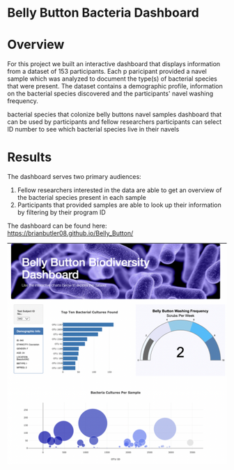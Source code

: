 # Belly Button Bacteria Dashboard

# Overview

For this project we built an interactive dashboard that displays information from a dataset of 153 participants. Each p paricipant provided a navel sample which was analyzed to document the type(s) of bacterial species that were present. The dataset contains a demographic profile, information on the bacterial species discovered and the participants' navel washing frequency.

bacterial species that colonize belly buttons
navel samples
dashboard that can be used by participants and fellow researchers
participants can select ID number to see which bacterial species live in their navels

# Results

The dashboard serves two primary audiences:
1. Fellow researchers interested in the data are able to get an overview of the bacterial species present in each sample
2. Participants that provided samples are able to look up their information by filtering by their program ID

The dashboard can be found here: https://brianbutler08.github.io/Belly_Button/

!["web image"](https://github.com/brianbutler08/Belly_Button/blob/main/website%20screen%20shot.png)
